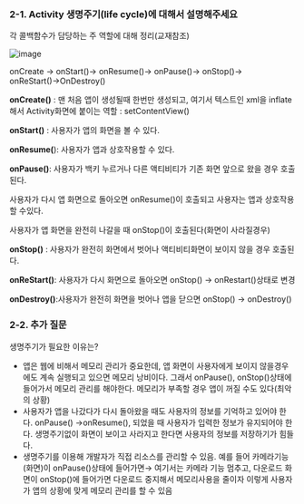 ### 2-1. Activity 생명주기(life cycle)에 대해서 설명해주세요

각 콜백함수가 담당하는 주 역할에 대해 정리(교재참조)

![image](https://github.com/user-attachments/assets/c7caf026-11e0-40ec-9eb6-7154e35792d2)


onCreate → onStart()→ onResume()→ onPause()→ onStop()→ onReStart()→OnDestroy()

**onCreate()** : 맨 처음 앱이 생성될때 한번만 생성되고, 여기서 텍스트인 xml을 inflate해서 Activity화면에 붙이는 역할 : setContentView()

**onStart()** :  사용자가 앱의 화면을 볼 수 있다.

**onResume(**): 사용자가 앱과 상호작용할 수 있다.

**onPause()**: 사용자가 백키 누르거나 다른 액티비티가 기존 화면 앞으로 왔을 경우 호출된다.

사용자가 다시 앱 화면으로 돌아오면 onResume()이 호출되고 사용자는 앱과 상호작용할 수있다.

사용자가 앱 화면을 완전히 나갈을 때 onStop()이 호출된다(화면이 사라질경우) 

**onStop()** : 사용자가 완전히 화면에서 벗어나 액티비티화면이 보이지 않을 경우 호출된다. 

**onReStart()**: 사용자가 다시 화면으로 돌아오면 onStop() → onRestart()상태로 변경

**onDestroy()**:사용자가 완전히 화면을 벗어나 앱을 닫으면 onStop() → onDestroy()

### 2-2. 추가 질문

생명주기가 필요한 이유는? 

- 앱은 웹에 비해서 메모리 관리가 중요한데, 앱 화면이 사용자에게 보이지 않을경우에도 계속 실행되고 있으면 메모리 낭비이다. 그래서 onPause(), onStop()상태에 들어가서 메모리 관리를 해야한다. 메모리가 부족할 경우 앱이 꺼질 수도 있다(최악의 상황)
- 사용자가 앱을 나갔다가 다시 돌아왔을 때도 사용자의 정보를 기억하고 있어야 한다. onPause() →onResume(), 되었을 때 사용자가 입력한 정보가 유지되어야 한다. 생명주기없이 화면이 보이고 사라지고 한다면 사용자의 정보를 저장하기가 힘들다.
- 생명주기를 이용해 개발자가 직접 리소스를 관리할 수 있음. 예를 들어 카메라기능(화면)이 onPause()상태에 들어가면→ 여기서는 카메라 기능 멈추고, 다운로드 화면이 onStop()에 들어가면 다운로드 중지해서 메모리사용을 줄이자 이렇게 사용자가 앱의 상황에 맞게 메모리 관리를 할 수 있음 
